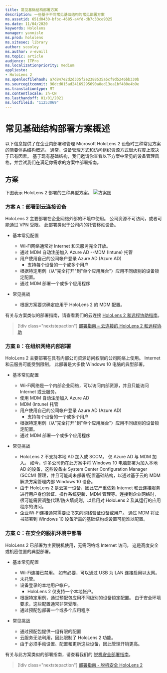 ```yaml
---
title: 常见基础结构部署方案
description: 一些基于不同常见基础结构的常见部署方案
ms.assetid: 651d0430-bfbc-4685-a4fd-db7c33ce9325
ms.date: 11/04/2020
keywords: Hololens
manager: yannisle
ms.prod: hololens
ms.sitesec: library
author: scooley
ms.author: v-evmill
ms.topic: article
audience: ITPro
ms.localizationpriority: medium
appliesto:
- HoloLens 2
ms.openlocfilehash: a7d847e2d2d335f2e2388535a5cf9d5246bb330b
ms.sourcegitcommit: 96dcd015ad24169295690a8ed13ea1bf480e4b9e
ms.translationtype: MT
ms.contentlocale: zh-CN
ms.lasthandoff: 01/01/2021
ms.locfileid: "11253069"
---
```

# 常见基础结构部署方案概述

以下信息提供了在企业内部署和管理 Microsoft HoloLens 2 设备时三种常见方案的简要体系结构概述。 通常，设备管理方式和访问组织资源方式很大程度上取决于已有因素。 基于现有基础结构，我们邀请你查看以下方案中常见的设备管理风格，并尝试我们在满足你需求的方案中部署指南。

## 方案

下图表示 HoloLens 2 部署的三种典型方案。
![方案图](images/scenarios.jpg)

### 方案 A：部署到云连接设备

HoloLens 2 主要部署在企业网络外部的环境中使用。 公司资源不可访问，或者可能通过 VPN 受限。 此部署类似于公司内的托管移动设备。
 * 基本常见配置
   * Wi-Fi网络通常对 Internet 和云服务完全开放。
   * 通过 MDM 自动注册加入 Azure AD --MDM (Intune) 托管
   * 用户使用自己的公司帐户登录 Azure AD (Azure AD) 
     * 支持每个设备的一个或多个用户
   * 根据特定用例（从"完全打开"到"单个应用展台"）应用不同级别的设备锁定配置。
   * 通过 MDM 部署一个或多个应用程序

* 常见挑战
   * 根据方案要求确定应用于 HoloLens 2 的 MDM 配置。

有关与方案类似的部署指南，请查看我们的云连接 [HoloLens 2 和远程协助指南](hololens2-cloud-connected-overview.md)。

> [!div class="nextstepaction"]
> [部署指南 – 云连接的 HoloLens 2 和远程协助](hololens2-cloud-connected-overview.md)

### 方案 B：在组织网络内部部署

HoloLens 2 主要部署在具有内部公司资源访问权限的公司网络上使用。 Internet 和云服务可能受到限制。 此部署是大多数 Windows 10 电脑的典型部署。

 * 基本常见配置
   * Wi-Fi网络是一个内部企业网络，可以访问内部资源，并且只能访问 Internet 或云服务。
   * 使用 MDM 自动注册加入 Azure AD
   * MDM (Intune) 托管
   * 用户使用自己的公司帐户登录 Azure AD (Azure AD) 
     * 支持每个设备的一个或多个用户
   * 根据特定用例（从"完全打开"到"单个应用展台"）应用不同级别的设备锁定配置。
   * 通过 MDM 部署一个或多个应用程序

 * 常见挑战
   * HoloLens 2 不支持本地 AD 加入或 SCCM。 仅 Azure AD 与 MDM 加入。 如今，许多公司仍在此方案中将 Windows 10 电脑部署为加入本地 AD 的设备，这些设备由 System Center Configuration Manager (SCCM) 管理，并且可能尚未部署/配置基础结构，以通过基于云的 MDM 解决方案管理内部 Windows 10 设备。
   * 由于 HoloLens 2 是云第一设备，因此它严重依赖 Internet 和云连接服务进行用户身份验证、操作系统更新、MDM 管理等。连接到企业网络时，很可能需要调整代理/防火墙规则，以启用对 HoloLens 2 及其运行的应用程序的访问。
   * 企业Wi-Fi连接通常需要证书来向网络验证设备或用户。 通过 MDM 将证书部署到 Windows 10 设备所需的基础结构或设置可能难以配置。

### 方案 C：在安全的脱机环境中部署

HoloLens 2 已部署为主要脱机使用，无需网络或 Internet 访问。 这是高度安全或机密位置的典型部署。
 * 基本常见配置
   * Wi-Fi连接已禁用。 如有必要，可以通过 USB 为 LAN 连接启用以太网。
   * 未托管。
   * 设备登录的本地用户帐户。
     * HoloLens 2 仅支持一个本地帐户。
   * 根据特定用例，通过预配包应用不同级别的设备锁定配置。 由于安全环境要求，这些配置通常非常受限。
   * 通过预配包部署一个或多个应用程序

 * 常见挑战
   * 通过预配包提供一组有限的配置
   * 云服务无法利用，因此限制了 HoloLens 2 功能。
   * 由于必须手动设置、配置和更新这些设备，因此管理开销更高。

有关与此方案类似的部署指南，请查看我们的 [脱机安全部署指南](hololens-common-scenarios-offline-secure.md)。

> [!div class="nextstepaction"]
> [部署指南 - 脱机安全 HoloLens 2](hololens-common-scenarios-offline-secure.md)
